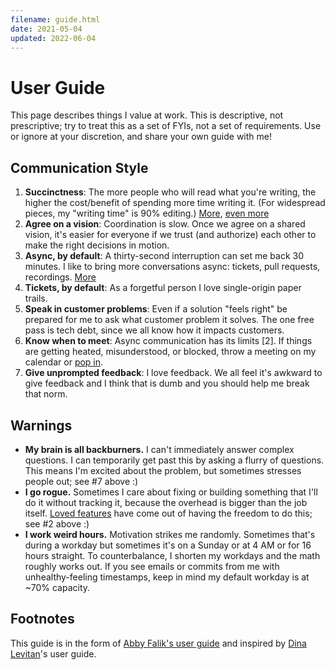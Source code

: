 ```yaml
---
filename: guide.html
date: 2021-05-04
updated: 2022-06-04
---
```



# User Guide

This page describes things I value at work. This is descriptive, not prescriptive; try to treat this as a set of FYIs, not a set of requirements. Use or ignore at your discretion, and share your own guide with me!

## Communication Style

1. **Succinctness**: The more people who will read what you're writing, the higher the cost/benefit of spending more time writing it. (For widespread pieces, my "writing time" is 90% editing.) [More](http://www.paulgraham.com/simply.html), [even more](http://www.paulgraham.com/useful.html)
2. **Agree on a vision**: Coordination is slow. Once we agree on a shared vision, it's easier for everyone if we trust (and authorize) each other to make the right decisions in motion.
3. **Async, by default**: A thirty-second interruption can set me back 30 minutes. I like to bring more conversations async: tickets, pull requests, recordings. [More](https://heeris.id.au/trinkets/ProgrammerInterrupted.png)
4. **Tickets, by default**: As a forgetful person I love single-origin paper trails.
5. **Speak in customer problems**: Even if a solution "feels right" be prepared for me to ask what customer problem it solves. The one free pass is tech debt, since we all know how it impacts customers.
6. **Know when to meet**: Async communication has its limits [2]. If things are getting heated, misunderstood, or blocked, throw a meeting on my calendar or [pop in](thepopin.html).
7. **Give unprompted feedback**: I love feedback. We all feel it's awkward to give feedback and I think that is dumb and you should help me break that norm.

## Warnings

- **My brain is all backburners.** I can't immediately answer complex questions. I can temporarily get past this by asking a flurry of questions. This means I'm excited about the problem, but sometimes stresses people out; see #7 above :)
- **I go rogue.** Sometimes I care about fixing or building something that I'll do it without tracking it, because the overhead is bigger than the job itself. [Loved features](https://twitter.com/search?q=https%3A%2F%2Ftwitter.com%2Fglcls%2Fstatus%2F720689621466619904&src=typed_query) have come out of having the freedom to do this; see #2 above :)
- **I work weird hours.** Motivation strikes me randomly. Sometimes that's during a workday but sometimes it's on a Sunday or at 4 AM or for 16 hours straight. To counterbalance, I shorten my workdays and the math roughly works out. If you see emails or commits from me with unhealthy-feeling timestamps, keep in mind my default workday is at ~70% capacity.

## Footnotes

This guide is in the form of [Abby Falik's user guide](https://www.linkedin.com/pulse/leaders-need-user-manuals-what-i-learned-writing-mine-abby-falik/) and inspired by [Dina Levitan](http://dinalevitan.com/)'s user guide.


